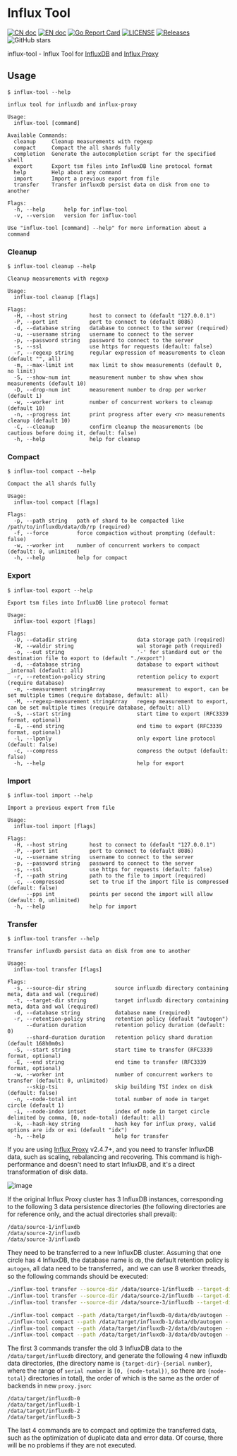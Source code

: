 # Influx Tool

[![CN doc](https://img.shields.io/badge/文档-中文版-blue.svg)](https://github.com/chengshiwen/influx-tool/wiki)
[![EN doc](https://img.shields.io/badge/document-English-blue.svg)](https://github.com/chengshiwen/influx-tool/blob/master/README.md)
[![Go Report Card](https://goreportcard.com/badge/chengshiwen/influx-tool)](https://goreportcard.com/report/chengshiwen/influx-tool)
[![LICENSE](https://img.shields.io/github/license/chengshiwen/influx-tool.svg)](https://github.com/chengshiwen/influx-tool/blob/master/LICENSE)
[![Releases](https://img.shields.io/github/v/release/chengshiwen/influx-tool.svg)](https://github.com/chengshiwen/influx-tool/releases)
![GitHub stars](https://img.shields.io/github/stars/chengshiwen/influx-tool.svg?label=github%20stars&logo=github)

influx-tool - Influx Tool for [InfluxDB](https://docs.influxdata.com/influxdb/v1.8/) and [Influx Proxy](https://github.com/chengshiwen/influx-proxy)

## Usage

```
$ influx-tool --help

influx tool for influxdb and influx-proxy

Usage:
  influx-tool [command]

Available Commands:
  cleanup     Cleanup measurements with regexp
  compact     Compact the all shards fully
  completion  Generate the autocompletion script for the specified shell
  export      Export tsm files into InfluxDB line protocol format
  help        Help about any command
  import      Import a previous export from file
  transfer    Transfer influxdb persist data on disk from one to another

Flags:
  -h, --help      help for influx-tool
  -v, --version   version for influx-tool

Use "influx-tool [command] --help" for more information about a command
```

### Cleanup

```
$ influx-tool cleanup --help

Cleanup measurements with regexp

Usage:
  influx-tool cleanup [flags]

Flags:
  -H, --host string       host to connect to (default "127.0.0.1")
  -P, --port int          port to connect to (default 8086)
  -d, --database string   database to connect to the server (required)
  -u, --username string   username to connect to the server
  -p, --password string   password to connect to the server
  -s, --ssl               use https for requests (default: false)
  -r, --regexp string     regular expression of measurements to clean (default "", all)
  -m, --max-limit int     max limit to show measurements (default 0, no limit)
  -S, --show-num int      measurement number to show when show measurements (default 10)
  -D, --drop-num int      measurement number to drop per worker (default 1)
  -w, --worker int        number of concurrent workers to cleanup (default 10)
  -n, --progress int      print progress after every <n> measurements cleanup (default 10)
  -C, --cleanup           confirm cleanup the measurements (be cautious before doing it, default: false)
  -h, --help              help for cleanup
```

### Compact

```
$ influx-tool compact --help

Compact the all shards fully

Usage:
  influx-tool compact [flags]

Flags:
  -p, --path string   path of shard to be compacted like /path/to/influxdb/data/db/rp (required)
  -f, --force         force compaction without prompting (default: false)
  -w, --worker int    number of concurrent workers to compact (default: 0, unlimited)
  -h, --help          help for compact
```

### Export

```
$ influx-tool export --help

Export tsm files into InfluxDB line protocol format

Usage:
  influx-tool export [flags]

Flags:
  -D, --datadir string                   data storage path (required)
  -W, --waldir string                    wal storage path (required)
  -o, --out string                       '-' for standard out or the destination file to export to (default "./export")
  -d, --database string                  database to export without _internal (default: all)
  -r, --retention-policy string          retention policy to export (require database)
  -m, --measurement stringArray          measurement to export, can be set multiple times (require database, default: all)
  -M, --regexp-measurement stringArray   regexp measurement to export, can be set multiple times (require database, default: all)
  -S, --start string                     start time to export (RFC3339 format, optional)
  -E, --end string                       end time to export (RFC3339 format, optional)
  -l, --lponly                           only export line protocol (default: false)
  -c, --compress                         compress the output (default: false)
  -h, --help                             help for export
```

### Import

```
$ influx-tool import --help

Import a previous export from file

Usage:
  influx-tool import [flags]

Flags:
  -H, --host string       host to connect to (default "127.0.0.1")
  -P, --port int          port to connect to (default 8086)
  -u, --username string   username to connect to the server
  -p, --password string   password to connect to the server
  -s, --ssl               use https for requests (default: false)
  -f, --path string       path to the file to import (required)
  -c, --compressed        set to true if the import file is compressed (default: false)
      --pps int           points per second the import will allow (default: 0, unlimited)
  -h, --help              help for import
```

### Transfer

```
$ influx-tool transfer --help

Transfer influxdb persist data on disk from one to another

Usage:
  influx-tool transfer [flags]

Flags:
  -s, --source-dir string         source influxdb directory containing meta, data and wal (required)
  -t, --target-dir string         target influxdb directory containing meta, data and wal (required)
  -d, --database string           database name (required)
  -r, --retention-policy string   retention policy (default "autogen")
      --duration duration         retention policy duration (default: 0)
      --shard-duration duration   retention policy shard duration (default 168h0m0s)
  -S, --start string              start time to transfer (RFC3339 format, optional)
  -E, --end string                end time to transfer (RFC3339 format, optional)
  -w, --worker int                number of concurrent workers to transfer (default: 0, unlimited)
      --skip-tsi                  skip building TSI index on disk (default: false)
  -n, --node-total int            total number of node in target circle (default 1)
  -i, --node-index intset         index of node in target circle delimited by comma, [0, node-total) (default: all)
  -k, --hash-key string           hash key for influx proxy, valid options are idx or exi (default "idx")
  -h, --help                      help for transfer
```

If you are using [Influx Proxy](https://github.com/chengshiwen/influx-proxy) v2.4.7+, and you need to transfer InfluxDB data, such as scaling, rebalancing and recovering.
This command is high-performance and doesn't need to start InfluxDB, and it's a direct transformation of disk data.

![image](https://raw.githubusercontent.com/wiki/chengshiwen/influx-tool/image/influx-tool-transfer.png)

If the original Influx Proxy cluster has 3 InfluxDB instances, corresponding to the following 3 data persistence directories
(the following directories are for reference only, and the actual directories shall prevail):

```
/data/source-1/influxdb
/data/source-2/influxdb
/data/source-3/influxdb
```

They need to be transferred to a new InfluxDB cluster. Assuming that one circle has 4 InfluxDB, the database name is `db`, the default retention policy is `autogen`,
all data need to be transferred，and we can use 8 worker threads, so the following commands should be executed:

```bash
./influx-tool transfer --source-dir /data/source-1/influxdb --target-dir /data/target/influxdb --database db --node-total 4 --worker 8
./influx-tool transfer --source-dir /data/source-2/influxdb --target-dir /data/target/influxdb --database db --node-total 4 --worker 8
./influx-tool transfer --source-dir /data/source-3/influxdb --target-dir /data/target/influxdb --database db --node-total 4 --worker 8

./influx-tool compact --path /data/target/influxdb-0/data/db/autogen --force --worker 8
./influx-tool compact --path /data/target/influxdb-1/data/db/autogen --force --worker 8
./influx-tool compact --path /data/target/influxdb-2/data/db/autogen --force --worker 8
./influx-tool compact --path /data/target/influxdb-3/data/db/autogen --force --worker 8
```

The first 3 commands transfer the old 3 InfluxDB data to the `/data/target/influxdb` directory, and generate the following 4 new influxdb data directories,
(the directory name is `{target-dir}-{serial number}`, where the range of `serial number` is `[0, {node-total})`, so there are `{node-total}` directories in total),
the order of which is the same as the order of backends in new `proxy.json`:

```
/data/target/influxdb-0
/data/target/influxdb-1
/data/target/influxdb-2
/data/target/influxdb-3
```

The last 4 commands are to compact and optimize the transferred data, such as the optimization of duplicate data and error data.
Of course, there will be no problems if they are not executed.
